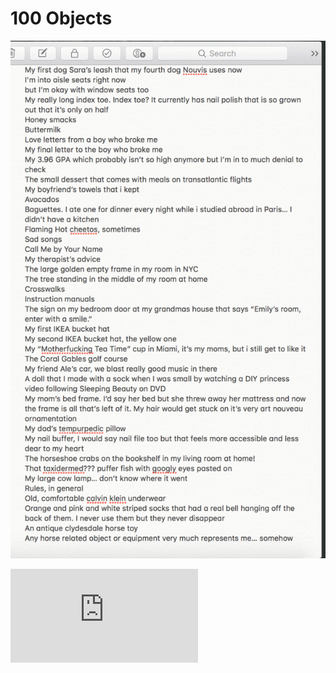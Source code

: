 # 100 Objects

![ThesisGif](https://github.com/emilybaro/Thesis/blob/master/Thesis_Ex1_2.gif)

![Thesis](https://github.com/emilybaro/Thesis/blob/master/Ex1_booklet_Display.pdf)
